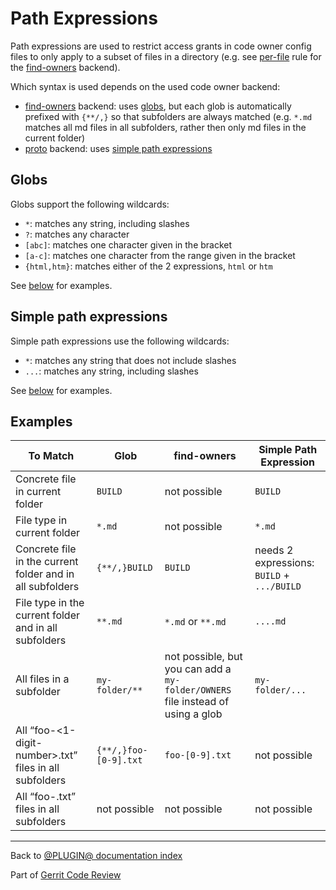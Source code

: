 # Path Expressions

Path expressions are used to restrict access grants in code owner config files
to only apply to a subset of files in a directory (e.g. see
[per-file](backend-find-owners.html#perFile) rule for the
[find-owners](backend-find-owners.html) backend).

Which syntax is used depends on the used code owner backend:

* [find-owners](backend-find-owners.html) backend:
  uses [globs](#globs), but each glob is automatically prefixed with `{**/,}`
  so that subfolders are always matched (e.g. `*.md` matches all md files in all
  subfolders, rather then only md files in the current folder)
* [proto](backend-proto.html) backend:
  uses [simple path expressions](#simplePathExpressions)

## <a id="globs">Globs

Globs support the following wildcards:

* `*`: matches any string, including slashes
* `?`: matches any character
* `[abc]`: matches one character given in the bracket
* `[a-c]`: matches one character from the range given in the bracket
* `{html,htm}`: matches either of the 2 expressions, `html` or `htm`

See [below](#examples) for examples.

## <a id="simplePathExpressions">Simple path expressions

Simple path expressions use the following wildcards:

* `*`: matches any string that does not include slashes
* `...`: matches any string, including slashes

See [below](#examples) for examples.

## <a id="examples">Examples

| To Match | Glob | find-owners | Simple Path Expression |
| -------- | ---- | ----------- | ---------------------- |
| Concrete file in current folder | `BUILD` | not possible | `BUILD` |
| File type in current folder | `*.md` | not possible | `*.md` |
| Concrete file in the current folder and in all subfolders | `{**/,}BUILD` | `BUILD` | needs 2 expressions: `BUILD` + `.../BUILD` |
| File type in the current folder and in all subfolders | `**.md` | `*.md` or `**.md` | `....md` |
| All files in a subfolder | `my-folder/**` | not possible, but you can add a `my-folder/OWNERS` file instead of using a glob | `my-folder/...` |
| All “foo-<1-digit-number>.txt” files in all subfolders | `{**/,}foo-[0-9].txt` | `foo-[0-9].txt` |not possible |
| All “foo-<n-digit-number>.txt” files in all subfolders | not possible | not possible | not possible

---

Back to [@PLUGIN@ documentation index](index.html)

Part of [Gerrit Code Review](../../../Documentation/index.html)
